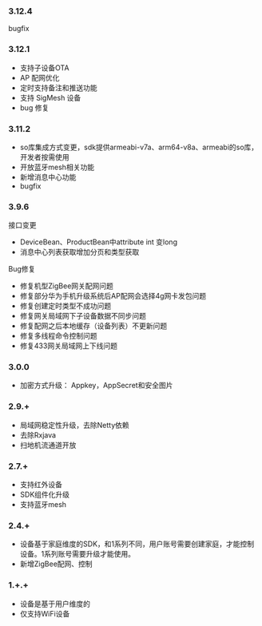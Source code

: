 ### 3.12.4

bugfix

### 3.12.1

- 支持子设备OTA
- AP 配网优化
- 定时支持备注和推送功能
- 支持 SigMesh 设备
- bug 修复

### 3.11.2

* so库集成方式变更，sdk提供armeabi-v7a、arm64-v8a、armeabi的so库，开发者按需使用
* 开放蓝牙mesh相关功能
* 新增消息中心功能
* bugfix

### 3.9.6

接口变更

* DeviceBean、ProductBean中attribute int 变long
* 消息中心列表获取增加分页和类型获取


Bug修复

* 修复机型ZigBee网关配网问题
* 修复部分华为手机升级系统后AP配网会选择4g网卡发包问题
* 修复创建定时类型不成功问题
* 修复网关局域网下子设备数据不同步问题	
* 修复配网之后本地缓存（设备列表）不更新问题	
* 修复多线程命令控制问题
* 修复433网关局域网上下线问题



### 3.0.0
* 加密方式升级： Appkey，AppSecret和安全图片

### 2.9.+
* 局域网稳定性升级，去除Netty依赖
* 去除Rxjava
* 扫地机流通道开放

### 2.7.+
* 支持红外设备
* SDK组件化升级
* 支持蓝牙mesh

### 2.4.+
* 设备基于家庭维度的SDK，和1系列不同，用户账号需要创建家庭，才能控制设备。1系列账号需要升级才能使用。
* 新增ZigBee配网、控制

### 1.+.+

* 设备是基于用户维度的
* 仅支持WiFi设备
